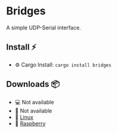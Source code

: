 # Bridges

A simple UDP-Serial interface.

## Install :zap:
- :gear: Cargo Install: `cargo install bridges`

## Downloads :package:

- :computer: Not available
- :apple: Not available
- :penguin: [Linux](https://github.com/patrickelectric/bridges/releases/download/continuous/bridges-armv7-unknown-linux-musleabihf)
- :strawberry: [Raspberry](https://github.com/patrickelectric/bridges/releases/download/continuous/bridges-armv7-unknown-linux-musleabihf)
